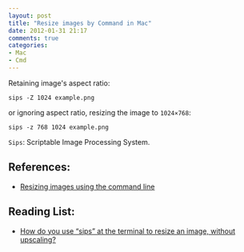 ```yaml
---
layout: post
title: "Resize images by Command in Mac"
date: 2012-01-31 21:17
comments: true
categories: 
- Mac
- Cmd
---
```


Retaining image's aspect ratio:

    sips -Z 1024 example.png

or ignoring aspect ratio, resizing the image to `1024×768`:

    sips -z 768 1024 example.png

`Sips`: Scriptable Image Processing System.

## References:

- [Resizing images using the command line][]


## Reading List:
- [How do you use “sips” at the terminal to resize an image, without upscaling?][]

[Resizing images using the command line]: http://www.ainotenshi.org/818/resizing-images-using-the-command-line

[How do you use “sips” at the terminal to resize an image, without upscaling?]: http://superuser.com/questions/241212/how-do-you-use-sips-at-the-terminal-to-resize-an-image-without-upscaling
